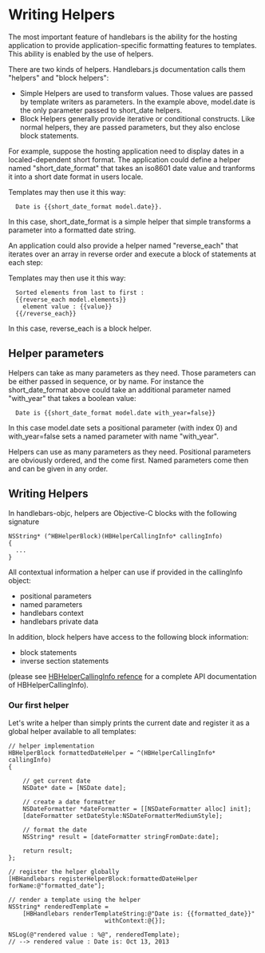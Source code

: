 # Writing Helpers #

The most important feature of handlebars is the ability for the hosting application to provide application-specific formatting features to templates. 
This ability is enabled by the use of helpers. 



There are two kinds of helpers. Handlebars.js documentation calls them "helpers" and "block helpers":
 - Simple Helpers are used to transform values. Those values are passed by template writers as parameters. In the example above, model.date is the only parameter passed to short_date helpers. 
 - Block Helpers generally provide iterative or conditional constructs. Like normal helpers, they are passed parameters, but they also enclose block statements. 

For example, suppose the hosting application need to display dates in a localed-dependent short format. 
The application could define a helper named "short_date_format" that takes an iso8601 date value and tranforms it into a short date format in users locale. 

 Templates may then use it this way:

 ```
   Date is {{short_date_format model.date}}. 
 ```

In this case, short_date_format is a simple helper that simple transforms a parameter into a formatted date string. 

An application could also provide a helper named "reverse_each" that iterates over an array in reverse order and execute a block of statements at each step: 

Templates may then use it this way: 

```
  Sorted elements from last to first :
  {{reverse_each model.elements}}
    element value : {{value}}
  {{/reverse_each}}
```

In this case, reverse_each is a block helper. 


## Helper parameters ##

Helpers can take as many parameters as they need. Those parameters can be either passed in sequence, or by name. For instance the short_date_format above could take an additional parameter named "with_year" that takes a boolean value: 

```
  Date is {{short_date_format model.date with_year=false}}
```

In this case model.date sets a positional parameter (with index 0) and with_year=false sets a named parameter with name "with_year". 

Helpers can use as many parameters as they need. Positional parameters are obviously ordered, and the come first. Named parameters come then and can be given in any order. 

## Writing Helpers ##

In handlebars-objc, helpers are Objective-C blocks with the following signature 

```objc
NSString* (^HBHelperBlock)(HBHelperCallingInfo* callingInfo)
{
  ...
}
```

All contextual information a helper can use if provided in the callingInfo object: 


 - positional parameters 
 - named parameters 
 - handlebars context 
 - handlebars private data

In addition, block helpers have access to the following block information: 

 - block statements 
 - inverse section statements 

(please see [HBHelperCallingInfo refence](http://fotonauts.github.io/handlebars-objc/api_doc/Classes/HBHelperCallingInfo.html) for a complete API documentation of HBHelperCallingInfo). 


### Our first helper ###

Let's write a helper than simply prints the current date and register it as a global helper available to all templates:

```objc
// helper implementation
HBHelperBlock formattedDateHelper = ^(HBHelperCallingInfo* callingInfo)
{
    
    // get current date
    NSDate* date = [NSDate date];
    
    // create a date formatter
    NSDateFormatter *dateFormatter = [[NSDateFormatter alloc] init];
    [dateFormatter setDateStyle:NSDateFormatterMediumStyle];
    
    // format the date
    NSString* result = [dateFormatter stringFromDate:date];
    
    return result;
};

// register the helper globally
[HBHandlebars registerHelperBlock:formattedDateHelper forName:@"formatted_date"];

// render a template using the helper
NSString* renderedTemplate =
    [HBHandlebars renderTemplateString:@"Date is: {{formatted_date}}"
                           withContext:@{}];

NSLog(@"rendered value : %@", renderedTemplate);
// --> rendered value : Date is: Oct 13, 2013
```

